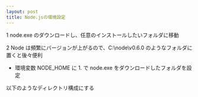 ```yaml
---
layout: post
title: Node.jsの環境設定
---
```


1 node.exe のダウンロードし、任意のインストールしたいフォルダに移動

2 Node は頻繁にバージョンが上がるので、C:\node\v0.6.0 のようなフォルダに置くと後々便利

- 環境変数 NODE_HOME に 1. で node.exe をダウンロードしたフォルダを設定

以下のようなディレクトリ構成にする

